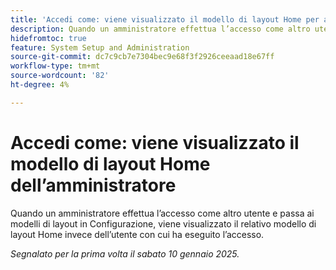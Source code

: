 ```yaml
---
title: 'Accedi come: viene visualizzato il modello di layout Home per amministratori'
description: Quando un amministratore effettua l’accesso come altro utente e passa ai modelli di layout in Configurazione, viene visualizzato il relativo modello di layout Home invece dell’utente con cui ha eseguito l’accesso.
hidefromtoc: true
feature: System Setup and Administration
source-git-commit: dc7c9cb7e7304bec9e68f3f2926ceeaad18e67ff
workflow-type: tm+mt
source-wordcount: '82'
ht-degree: 4%

---
```


# Accedi come: viene visualizzato il modello di layout Home dell’amministratore

Quando un amministratore effettua l’accesso come altro utente e passa ai modelli di layout in Configurazione, viene visualizzato il relativo modello di layout Home invece dell’utente con cui ha eseguito l’accesso.

_Segnalato per la prima volta il sabato 10 gennaio 2025._
